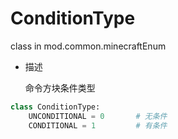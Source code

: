 # ConditionType

class in mod.common.minecraftEnum

- 描述

    命令方块条件类型



```python
class ConditionType:
	UNCONDITIONAL = 0  		# 无条件
	CONDITIONAL = 1  		# 有条件

``` 

